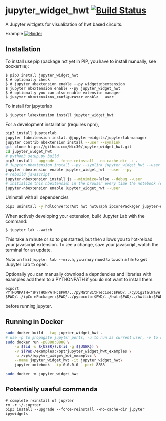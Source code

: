jupyter_widget_hwt [![Build Status](https://travis-ci.org/Nic30/jupyter_widget_hwt.svg?branch=master)](https://travis-ci.org/Nic30/jupyter_widget_hwt)
===============================


A Jupyter witdgets for visualization of hwt based circuits.

Example [![Binder](https://mybinder.org/badge_logo.svg)](https://mybinder.org/v2/gh/Nic30/jupyter_widget_hwt.git/master?filepath=examples%2Fexample_scheme.ipynb)


Installation
------------

To install use pip (package not yet in PIP, you have to install manually, see dockerfile):

    $ pip3 install jupyter_widget_hwt
    $ # optionally check
    $ # jupyter nbextension enable --py widgetsnbextension
    $ jupyter nbextension enable --py jupyter_widget_hwt
    $ # optionally you can also enable extension manager
    $ jupyter nbextensions_configurator enable --user

To install for jupyterlab

    $ jupyter labextension install jupyter_widget_hwt

For a development installation (requires npm),
```bash
pip3 install jupyterlab
jupyter labextension install @jupyter-widgets/jupyterlab-manager
jupyter contrib nbextension install --user --symlink
git clone https://github.com/Nic30/jupyter_widget_hwt.git
cd jupyter_widget_hwt
# python3 setup.py build
pip3 install --upgrade --force-reinstall --no-cache-dir -e .
# jupyter-nbextension install --py --symlink jupyter_widget_hwt --user
jupyter nbextension enable jupyter_widget_hwt --user --py
# rebuild javascript
jupyter-nbextension install js --minimize=False --debug --user
# initialize this nbextension in the browser every time the notebook (or other app) loads
jupyter-nbextension enable jupyter_widget_hwt --user
```

Uninstall with all dependencies
```bash
pip3 uninstall -y hdlConvertorAst hwt hwtGraph ipCorePackager jupyter-widget-hwt pyDigitalWaveTools pyMathBitPrecise pycocotb
```

When actively developing your extension, build Jupyter Lab with the command:

    $ jupyter lab --watch

This take a minute or so to get started, but then allows you to hot-reload your javascript extension.
To see a change, save your javascript, watch the terminal for an update.

Note on first `jupyter lab --watch`, you may need to touch a file to get Jupyter Lab to open.

Optionally you can manually download a depndencies and libraries with examples add them to a PYTHONPATH
if you do not want to install them.
```
export PYTHONPATH="$PYTHONPATH:$PWD/../pyMathBitPrecise:$PWD/../pyDigitalWaveTools:$PWD/../hdlConvertorAst:\
$PWD/../ipCorePackager:$PWD/../pycocotb:$PWD/../hwt:$PWD/../hwtLib:$PWD/../hwtGraph"
```
before running jupyter.


Running in Docker
-----------------

```bash
sudo docker build --tag jupyter_widget_hwt .
# use -p to propagate jupyter ports, -u to run as current user, -v to share exampes, -w to set work dir
sudo docker run -p8888:8888 \
    -u $(id -u ${USER}):$(id -g ${USER}) \
    -v ${PWD}/examples:/opt/jupyter_widget_hwt_examples \
    -w /opt/jupyter_widget_hwt_examples \
    --name jupyter_widget_hwt -it jupyter_widget_hwt\
    jupyter notebook --ip 0.0.0.0 --port 8888

sudo docker rm jupyter_widget_hwt
```

Potentially useful commands
----------------------------
```
# complete reinstall of jupyter
rm -r ~/.jupyter
pip3 install --upgrade --force-reinstall --no-cache-dir jupyter ipywidgets
```
